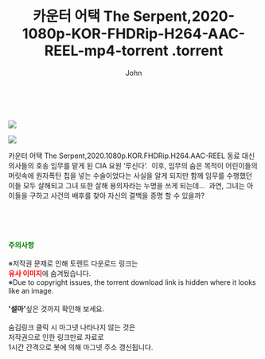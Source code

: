 ﻿---
layout: post
title:  "                   카운터 어택 The Serpent,2020-1080p-KOR-FHDRip-H264-AAC-REEL-mp4-torrent                .torrent"
author: John
categories: [ 영화 ]
tags: [  ]
image: https://torrentrj59.com/uploadfile/full/cfd78c6a84ea1271eb1d60ce9360aec31394d6cd.jpg"/></p><p><img src="https://torrentrj59.com/uploadfile/full/b5cec347f837cc68be41b9b7d55d8f18f78fb3ca.jpg 
description: "                   카운터 어택 The Serpent,2020-1080p-KOR-FHDRip-H264-AAC-REEL-mp4-torrent                 torrent 정보 공유"
toc: true
toc_sticky: true
---

<br>
<p><img src="https://torrentrj59.com/uploadfile/full/cfd78c6a84ea1271eb1d60ce9360aec31394d6cd.jpg"/></p><p><img src="https://torrentrj59.com/uploadfile/full/b5cec347f837cc68be41b9b7d55d8f18f78fb3ca.jpg"/></p>
 카운터 어택 The Serpent,2020.1080p.KOR.FHDRip.H264.AAC-REEL 동료 대신 의사들의 호송 임무를 맡게 된 CIA 요원 ‘루신다’.  이후, 임무의 숨은 목적이 어린이들의 머릿속에 원자폭탄 칩을 넣는 수술이었다는 사실을 알게 되지만 함께 임무를 수행했던 이들 모두 살해되고 그녀 또한 살해 용의자라는 누명을 쓰게 되는데…  과연, 그녀는 아이들을 구하고 사건의 배후를 찾아 자신의 결백을 증명 할 수 있을까? 
    
<br><br><br>
<p data-ke-size="size16"><b><span style="color: green;">주의사항</span></b><br /><br />※저작권 문제로 인해 토렌트 다운로드 링크는<br /><b><span style="color: red;">유사 이미지</span></b>에 숨겨뒀습니다.<br />※Due to copyright issues, the torrent download link is hidden where it looks like an image.<br /><br /><b>'설마'</b>싶은 것까지 확인해 보세요.<br /><br />숨김링크 클릭 시 마그넷 나타나지 않는 것은<br />저작권으로 인한 링크만료 자료로<br />1시간 간격으로 봇에 의해 마그넷 주소 갱신됩니다.</p>
